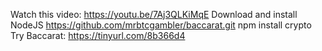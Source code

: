 Watch this video: https://youtu.be/7Aj3QLKiMqE
Download and install NodeJS
https://github.com/mrbtcgambler/baccarat.git
npm install crypto
Try Baccarat: https://tinyurl.com/8b366d4
